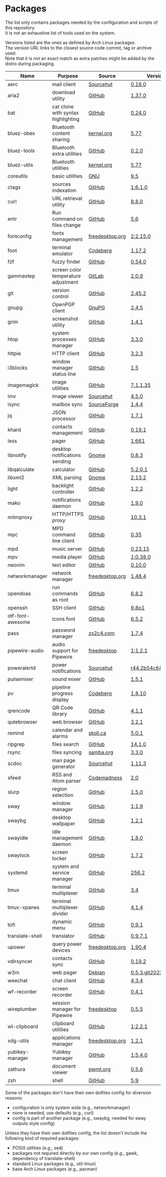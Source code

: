 # Packages

The list only contains packages needed by the configuration and scripts of this repository.  
It is not an exhaustive list of tools used on the system.

Versions listed are the ones as defined by Arch Linux packages.  
The version URL links to the closest source code commit, tag or archive used.  
Note that it is not an exact match as extra patches might be added by the distro during packaging.

| Name                   | Purpose                              | Source                                                                                 | Version                                                                                                                                     |
|------------------------|--------------------------------------|----------------------------------------------------------------------------------------|---------------------------------------------------------------------------------------------------------------------------------------------|
| aerc                   | mail client                          | [Sourcehut](https://git.sr.ht/~sircmpwn/aerc)                                          | [0.18.0](https://git.sr.ht/~rjarry/aerc/refs/0.18.0)                                                                                        |
| aria2                  | download utility                     | [GitHub](https://github.com/aria2/aria2)                                               | [1.37.0](https://github.com/aria2/aria2/releases/tag/release-1.37.0)                                                                        |
| bat                    | cat clone with syntax highlighting   | [GitHub](https://github.com/sharkdp/bat)                                               | [0.24.0](https://github.com/sharkdp/bat/releases/v0.24.0)                                                                                   |
| bluez-obex             | Bluetooth content sharing            | [kernel.org](https://git.kernel.org/pub/scm/bluetooth/bluez.git)                       | [5.77](https://git.kernel.org/pub/scm/bluetooth/bluez.git/tag/?h=5.77)                                                                      |
| bluez-tools            | Bluetooth extra utilities            | [GitHub](https://github.com/khvzak/bluez-tools)                                        | [0.2.0](https://github.com/khvzak/bluez-tools/commit/7cb788c9c43facfd2d14ff50e16d6a19f033a6a7)                                              |
| bluez-utils            | Bluetooth utilities                  | [kernel.org](https://git.kernel.org/pub/scm/bluetooth/bluez.git)                       | [5.77](https://git.kernel.org/pub/scm/bluetooth/bluez.git/tag/?h=5.77)                                                                      |
| coreutils              | basic utilities                      | [GNU](http://git.savannah.gnu.org/cgit/coreutils.git/)                                 | [9.5](http://git.savannah.gnu.org/cgit/coreutils.git/tag/?h=v9.5)                                                                           |
| ctags                  | sources indexation                   | [GitHub](https://github.com/universal-ctags/ctags)                                     | [1:6.1.0](https://github.com/universal-ctags/ctags/releases/tag/v6.1.0)                                                                     |
| curl                   | URL retrieval utility                | [GitHub](https://github.com/curl/curl)                                                 | [8.8.0](https://github.com/curl/curl/releases/tag/curl-8_8_0)                                                                               |
| entr                   | Run command on files change          | [GitHub](https://github.com/eradman/entr)                                              | [5.6](https://github.com/eradman/entr/releases/tag/5.6)                                                                                     |
| fontconfig             | fonts management                     | [freedesktop.org](https://gitlab.freedesktop.org/fontconfig/fontconfig)                | [2:2.15.0](https://gitlab.freedesktop.org/fontconfig/fontconfig/-/tags/2.15.0)                                                              |
| foot                   | terminal emulator                    | [Codeberg](https://codeberg.org/dnkl/foot)                                             | [1.17.2](https://codeberg.org/dnkl/foot/releases/tag/1.17.2)                                                                                |
| fzf                    | fuzzy finder                         | [GitHub](https://github.com/junegunn/fzf)                                              | [0.54.0](https://github.com/junegunn/fzf/releases/tag/0.54.0)                                                                               |
| gammastep              | screen color temperature adjustment  | [GitLab](https://gitlab.com/chinstrap/gammastep)                                       | [2.0.9](https://gitlab.com/chinstrap/gammastep/-/tags/v2.0.9)                                                                               |
| git                    | version control                      | [GitHub](https://github.com/git/git)                                                   | [2.45.2](https://github.com/git/git/releases/tag/v2.45.2)                                                                                   |
| gnupg                  | OpenPGP client                       | [GnuPG](https://git.gnupg.org/cgi-bin/gitweb.cgi?p=gnupg.git)                          | [2.4.5](https://git.gnupg.org/cgi-bin/gitweb.cgi?p=gnupg.git;a=tag;h=gnupg-2.4.5)                                                           |
| grim                   | screenshot utility                   | [GitHub](https://github.com/emersion/grim)                                             | [1.4.1](https://github.com/emersion/grim/releases/tag/v1.4.1)                                                                               |
| htop                   | system processes manager             | [GitHub](https://github.com/htop-dev/htop)                                             | [3.3.0](https://github.com/htop-dev/htop/releases/tag/3.3.0)                                                                                |
| httpie                 | HTTP client                          | [GitHub](https://github.com/jakubroztocil/httpie)                                      | [3.2.3](https://github.com/jakubroztocil/httpie/releases/tag/3.2.3)                                                                         |
| i3blocks               | window manager status line           | [GitHub](https://github.com/vivien/i3blocks)                                           | [1.5](https://github.com/vivien/i3blocks/releases/tag/1.5)                                                                                  |
| imagemagick            | image utilities                      | [GitHub](https://github.com/ImageMagick/ImageMagick)                                   | [7.1.1.35](https://github.com/ImageMagick/ImageMagick/releases/tag/7.1.1-35)                                                                |
| imv                    | image viewer                         | [Sourcehut](https://git.sr.ht/~exec64/imv)                                             | [4.5.0](https://git.sr.ht/~exec64/imv/refs/v4.5.0)                                                                                          |
| isync                  | mailbox sync                         | [SourceForge](https://sourceforge.net/p/isync/isync/ci/master/tree)                    | [1.4.4](https://sourceforge.net/p/isync/isync/ci/v1.4.4/tree)                                                                               |
| jq                     | JSON processor                       | [GitHub](https://github.com/stedolan/jq)                                               | [1.7.1](https://github.com/jqlang/jq/releases/tag/jq-1.7.1)                                                                                 |
| khard                  | contacts management                  | [GitHub](https://github.com/scheibler/khard)                                           | [0.19.1](https://github.com/scheibler/khard/releases/tag/v0.19.1)                                                                           |
| less                   | pager                                | [GitHub](https://github.com/gwsw/less)                                                 | [1:661](https://github.com/gwsw/less/releases/tag/v661)                                                                                     |
| libnotify              | desktop notifications sending        | [Gnome](https://gitlab.gnome.org/GNOME/libnotify)                                      | [0.8.3](https://gitlab.gnome.org/GNOME/libnotify/-/tags/0.8.3)                                                                              |
| libqalculate           | calculator                           | [GitHub](https://github.com/Qalculate/libqalculate)                                    | [5.2.0.1](https://github.com/Qalculate/libqalculate/releases/tag/v5.2.0.1)                                                                  |
| libxml2                | XML parsing                          | [Gnome](https://gitlab.gnome.org/GNOME/libxml2/)                                       | [2.13.2](https://gitlab.gnome.org/GNOME/libxml2/tags/v2.13.2)                                                                               |
| light                  | backlight controller                 | [GitHub](https://github.com/haikarainen/light)                                         | [1.2.2](https://github.com/haikarainen/light/releases/tag/v1.2.2)                                                                           |
| mako                   | notifications daemon                 | [GitHub](https://github.com/emersion/mako)                                             | [1.9.0](https://github.com/emersion/mako/releases/tag/v1.9.0)                                                                               |
| mitmproxy              | HTTP/HTTPS proxy                     | [GitHub](https://github.com/mitmproxy/mitmproxy)                                       | [10.3.1](https://github.com/mitmproxy/mitmproxy/releases/tag/10.3.1)                                                                        |
| mpc                    | MPD command line client              | [GitHub](https://github.com/MusicPlayerDaemon/mpc)                                     | [0.35](https://github.com/MusicPlayerDaemon/mpc/releases/tag/v0.35)                                                                         |
| mpd                    | music server                         | [GitHub](https://github.com/MusicPlayerDaemon/MPD)                                     | [0.23.15](https://github.com/MusicPlayerDaemon/MPD/releases/tag/v0.23.15)                                                                   |
| mpv                    | media player                         | [GitHub](https://github.com/mpv-player/mpv)                                            | [1:0.38.0](https://github.com/mpv-player/mpv/releases/tag/v0.38.0)                                                                          |
| neovim                 | text editor                          | [GitHub](https://github.com/neovim/neovim)                                             | [0.10.0](https://github.com/neovim/neovim/releases/tag/v0.10.0)                                                                             |
| networkmanager         | network manager                      | [freedesktop.org](https://gitlab.freedesktop.org/NetworkManager/NetworkManager)        | [1.48.4](https://gitlab.freedesktop.org/NetworkManager/NetworkManager/-/tags/1.48.4)                                                        |
| opendoas               | run commands as root                 | [GitHub](https://github.com/Duncaen/OpenDoas)                                          | [6.8.2](https://github.com/Duncaen/OpenDoas/releases/tag/v6.8.2)                                                                            |
| openssh                | SSH client                           | [GitHub](https://github.com/openssh/openssh-portable)                                  | [9.8p1](https://github.com/openssh/openssh-portable/releases/tag/V_9_8_P1)                                                                  |
| otf-font-awesome       | icons font                           | [GitHub](https://github.com/FortAwesome/Font-Awesome)                                  | [6.5.2](https://github.com/FortAwesome/Font-Awesome/releases/tag/6.5.2)                                                                     |
| pass                   | password manager                     | [zx2c4.com](https://git.zx2c4.com/password-store/)                                     | [1.7.4](https://git.zx2c4.com/password-store/tag/?h=1.7.4)                                                                                  |
| pipewire-audio         | audio support for Pipewire           | [freedesktop](https://gitlab.freedesktop.org/pipewire/pipewire)                        | [1:1.2.1](https://gitlab.freedesktop.org/pipewire/pipewire/-/tags/1.2.1)                                                                    |
| poweralertd            | power notifications                  | [Sourcehut](https://sr.ht/~kennylevinsen/poweralertd)                                  | [r44.2b54c64](https://git.sr.ht/~kennylevinsen/poweralertd/commit/2b54c6486b5dd73588a9626f3b211d2ace061fe8)                                 |
| pulsemixer             | sound mixer                          | [GitHub](https://github.com/GeorgeFilipkin/pulsemixer)                                 | [1.5.1](https://github.com/GeorgeFilipkin/pulsemixer/releases/tag/1.5.1)                                                                    |
| pv                     | pipeline progress display            | [Codeberg](https://codeberg.org/a-j-wood/pv)                                           | [1.8.10](https://codeberg.org/a-j-wood/pv/releases/tag/v1.8.10)                                                                             |
| qrencode               | QR Code library                      | [GitHub](https://github.com/fukuchi/libqrencode)                                       | [4.1.1](https://github.com/fukuchi/libqrencode/releases/tag/v4.1.1)                                                                         |
| qutebrowser            | web browser                          | [GitHub](https://github.com/qutebrowser/qutebrowser)                                   | [3.2.1](https://github.com/qutebrowser/qutebrowser/releases/tag/v3.2.1)                                                                     |
| remind                 | calendar and alarms                  | [skoll.ca](https://git.skoll.ca/Skollsoft-Public/Remind)                               | [5.0.1](https://git.skoll.ca/Skollsoft-Public/Remind/src/tag/05.00.01)                                                                      |
| ripgrep                | files search                         | [GitHub](https://github.com/BurntSushi/ripgrep)                                        | [14.1.0](https://github.com/BurntSushi/ripgrep/releases/tag/14.1.0)                                                                         |
| rsync                  | files syncing                        | [samba.org](https://git.samba.org/?p=rsync.git)                                        | [3.3.0](https://git.samba.org/?p=rsync.git;a=tag;h=refs/tags/v3.3.0)                                                                        |
| scdoc                  | man page generator                   | [Sourcehut](https://git.sr.ht/~sircmpwn/scdoc)                                         | [1.11.3](https://git.sr.ht/~sircmpwn/scdoc/refs/1.11.3)                                                                                     |
| sfeed                  | RSS and Atom parser                  | [Codemadness](https://codemadness.org/git/sfeed)                                       | [2.0](https://git.codemadness.org/sfeed/commit/1f76c85ab88f0a1a36c7769a0b8ac13b9072105b.html)                                               |
| slurp                  | region selection                     | [GitHub](https://github.com/emersion/slurp)                                            | [1.5.0](https://github.com/emersion/slurp/releases/tag/v1.5.0)                                                                              |
| sway                   | window manager                       | [GitHub](https://github.com/swaywm/sway)                                               | [1:1.9](https://github.com/swaywm/sway/releases/tag/1.9)                                                                                    |
| swaybg                 | desktop wallpaper                    | [GitHub](https://github.com/swaywm/swaybg)                                             | [1.2.1](https://github.com/swaywm/swaybg/releases/tag/v1.2.1)                                                                               |
| swayidle               | idle management daemon               | [GitHub](https://github.com/swaywm/swayidle)                                           | [1.8.0](https://github.com/swaywm/swayidle/releases/tag/1.8.0)                                                                              |
| swaylock               | screen locker                        | [GitHub](https://github.com/swaywm/swaylock)                                           | [1.7.2](https://github.com/swaywm/swaylock/releases/tag/1.7.2)                                                                              |
| systemd                | system and service manager           | [GitHub](https://github.com/systemd/systemd)                                           | [256.2](https://github.com/systemd/systemd-stable/releases/tag/v256.2)                                                                      |
| tmux                   | terminal multiplexer                 | [GitHub](https://github.com/tmux/tmux)                                                 | [3.4](https://github.com/tmux/tmux/releases/tag/3.4)                                                                                        |
| tmux-xpanes            | terminal multiplexer divider         | [GitHub](https://github.com/greymd/tmux-xpanes)                                        | [4.1.4](https://github.com/greymd/tmux-xpanes/releases/tag/v4.1.4)                                                                          |
| tofi                   | dynamic menu                         | [GitHub](https://github.com/philj56/tofi)                                              | [0.9.1](https://github.com/philj56/tofi/releases/tag/v0.9.1)                                                                                |
| translate-shell        | translator                           | [GitHub](https://github.com/soimort/translate-shell)                                   | [0.9.7.1](https://github.com/soimort/translate-shell/releases/tag/v0.9.7.1)                                                                 |
| upower                 | query power devices                  | [freedesktop.org](https://gitlab.freedesktop.org/upower/upower)                        | [1.90.4](https://gitlab.freedesktop.org/upower/upower/-/tags/v1.90.4)                                                                       |
| vdirsyncer             | contacts sync                        | [GitHub](https://github.com/pimutils/vdirsyncer)                                       | [0.19.2](https://github.com/pimutils/vdirsyncer/releases/tag/0.19.2)                                                                        |
| w3m                    | web pager                            | [Debian](https://salsa.debian.org/debian/w3m)                                          | [0.5.3.git20230713_1](https://salsa.debian.org/debian/w3m/commit/edc602651c506aeeb60544b55534dd1722a340d3)                                  |
| weechat                | chat client                          | [GitHub](https://github.com/weechat/weechat)                                           | [4.3.4](https://github.com/weechat/weechat/releases/tag/v4.3.4)                                                                             |
| wf-recorder            | screen recorder                      | [GitHub](https://github.com/ammen99/wf-recorder)                                       | [0.4.1](https://github.com/ammen99/wf-recorder/releases/tag/v0.4.1)                                                                         |
| wireplumber            | session manager for Pipewire         | [freedesktop](https://gitlab.freedesktop.org/pipewire/wireplumber/)                    | [0.5.5](https://gitlab.freedesktop.org/pipewire/wireplumber/-/tags/0.5.5)                                                                   |
| wl-clipboard           | clipboard utilities                  | [GitHub](https://github.com/bugaevc/wl-clipboard)                                      | [1:2.2.1](https://github.com/bugaevc/wl-clipboard/releases/tag/v2.2.1)                                                                      |
| xdg-utils              | applications manager                 | [freedesktop.org](https://gitlab.freedesktop.org/xdg/xdg-utils)                        | [1.2.1](https://gitlab.freedesktop.org/xdg/xdg-utils/-/tags/v1.2.1)                                                                         |
| yubikey-manager        | Yubikey manager                      | [GitHub](https://github.com/Yubico/yubikey-manager)                                    | [1:5.4.0](https://github.com/Yubico/yubikey-manager/releases/tag/5.4.0)                                                                     |
| zathura                | document viewer                      | [pwmt.org](https://git.pwmt.org/pwmt/zathura)                                          | [0.5.6](https://git.pwmt.org/pwmt/zathura/tags/0.5.6)                                                                                       |
| zsh                    | shell                                | [GitHub](https://github.com/zsh-users/zsh)                                             | [5.9](https://github.com/zsh-users/zsh/releases/tag/zsh-5.9)                                                                                |

Some of the packages don't have their own dotfiles config for diversion reasons:
- configuration is only system wide (e.g., networkmanager)
- none is needed, use defaults (e.g., curl)
- config is part of another package (e.g., swaybg, needed for sway outputs style config)

Unless they have their own dotfiles config, the list doesn't include the following kind of required packages:
- POSIX utilities (e.g., sed)
- packages not required directly by our own config (e.g., gawk, dependency of translate-shell)
- standard Linux packages (e.g., util-linux)
- base Arch Linux packages (e.g., pacman)
